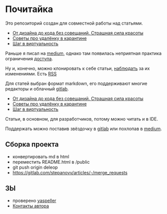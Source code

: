 # Почитайка

Это репозиторий создан для совместной работы над статьями.

 * [От дизайна до кода без совещаний. Страшная сила красоты](https://stepanovv.ru/articles/public/страшная%20сила%20красоты/страшная%20сила%20красоты.html)
 * [Советы про удалёнку в карантине](https://stepanovv.ru/articles/public/Советы%20про%20удалёнку/советы%20про%20удалёнку.html)
 * [Шаг в виртуальность](https://stepanovv.ru/articles/public/шаг%20в%20виртуальность/шаг%20в%20виртуальность.html)

Раньше я писал на [medium](https://medium.com/@stepanovv.ru), однако там появилась неприятная практика ограничения [доступа](https://wptavern.com/freecodecamp-moves-off-of-medium-after-being-pressured-to-put-articles-behind-paywalls).

Ну и, конечно, можно клонировать к себе статьи, [наблюдать](https://gitlab.com/stepanovv/kbo/activity) за их изменениями. Есть [RSS](https://gitlab.com/stepanovv/kbo.atom)

Для статей выбран формат markdown, его поддерживают многие редакторы и облачный [gitlab](https://gitlab.com/stepanovv/kbo/articles/index.md).

 * [От дизайна до кода без совещаний. Страшная сила красоты](https://gitlab.com/stepanovv/kbo/-/blob/master/public/articles/public/страшная%20сила%20красоты/страшная%20сила%20красоты.md)
 * [Советы про удалёнку в карантине](https://gitlab.com/stepanovv/kbo/-/blob/master/public/articles/public/Советы%20про%20удалёнку/советы%20про%20удалёнку.md)
 * [Шаг в виртуальность](https://gitlab.com/stepanovv/kbo/-/blob/master/public/articles/public/шаг%20в%20виртуальность/шаг%20в%20виртуальность.md)

Статьи, в основном, для разработчиков, потому можно читать и в IDE.

Поддержать можно поставив звёздочку в [gitlab](https://gitlab.com/stepanovv/kbo) или похлопав в [medium](https://medium.com/@stepanovv.ru/).

## Сборка проекта

 * конвертировать md в html
 * переместить README.html в /public
 * git push origin deleop
 * https://gitlab.com/stepanovv/articles/-/merge_requests

## ЗЫ

 * проверено [yaspeller](https://yandex.ru/dev/speller/)
 * [Контакты автора](https://stepanovv.ru/portfolio/portfolio.html#id-contacts)
